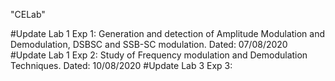 "CELab" 

#Update Lab 1
	Exp 1: Generation and detection of Amplitude 
		Modulation and Demodulation, DSBSC 
		and SSB-SC modulation. Dated: 07/08/2020
#Update Lab 1
	Exp 2: Study of Frequency modulation and 
		Demodulation Techniques. Dated: 10/08/2020
#Update Lab 3
	Exp 3:
